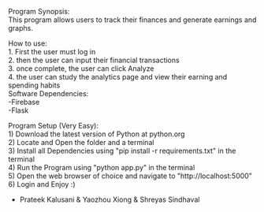 Program Synopsis:
    <br/>
    This program allows users to track their finances and generate earnings and graphs.

How to use:
    <br/>
    1. First the user must log in
    <br/>
    2. then the user can input their financial transactions
    <br/>
    3. once complete, the user can click Analyze
    <br/>
    4. the user can study the analytics page and view their earning and spending habits
<br/>
Software Dependencies:
<br/>
    -Firebase
    <br/>
    -Flask
    <br/>


Program Setup (Very Easy):
<br/>
    1) Download the latest version of Python at python.org
    <br/>
    2) Locate and Open the folder and a terminal
    <br/>
    3) Install all Dependencies using "pip install -r requirements.txt" in the terminal
    <br/>
    4) Run the Program using "python app.py" in the terminal
    <br/>
    5) Open the web browser of choice and navigate to "http://localhost:5000"
    <br/>
    6) Login and Enjoy :)
    <br/>

 - Prateek Kalusani & Yaozhou Xiong & Shreyas Sindhaval